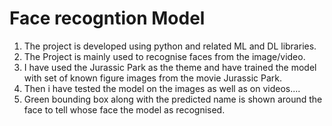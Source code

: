 # Face recogntion Model
1. The project is developed using python and related ML and DL libraries.
2. The Project is mainly used to recognise faces from the image/video.
3. I have used the Jurassic Park as the theme and have trained the model with set of known figure images from the movie Jurassic Park.
4. Then i have tested the model on the images as well as on videos....
5. Green bounding box along with the predicted name is shown around the face to tell whose face the model as recognised.
   
